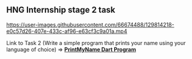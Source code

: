 ## HNG Internship stage 2 task



https://user-images.githubusercontent.com/66674488/129814218-e0c57d26-407e-433c-af96-e63cf3c9a01a.mp4



Link to Task 2 (Write a simple program that prints your name using your language of choice) => **[PrintMyName Dart Program](https://github.com/prosperkalu99/HNGintership-Stage2_task/blob/master/Task2-PrintMyName.dart "Task2-PrintMyName.dart")**



<!--stackedit_data:
eyJoaXN0b3J5IjpbLTE5NTk4NTgxNzIsLTE2OTY1OTE4NzZdfQ
==
-->
